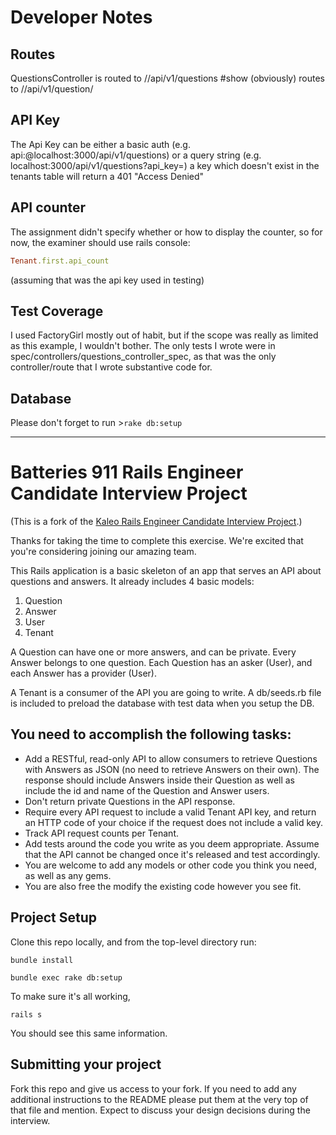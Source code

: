 
# Developer Notes
## Routes
QuestionsController is routed to //api/v1/questions
#show (obviously) routes to //api/v1/question/<id>

## API Key

The Api Key can be either a basic auth (e.g. api:<key>@localhost:3000/api/v1/questions)
or a query string (e.g. localhost:3000/api/v1/questions?api_key=<key>)
a key which doesn't exist in the tenants table will return a 401 "Access Denied"
## API counter
The assignment didn't specify whether or how to display the counter, so for now,
the examiner should use rails console:

```ruby
Tenant.first.api_count
```

(assuming that was the api key used in testing)

## Test Coverage
I used FactoryGirl mostly out of habit, but if the scope was really as limited as this example, I wouldn't bother.
The only tests I wrote were in spec/controllers/questions_controller_spec, as that was the only controller/route that I wrote substantive code for.

## Database
Please don't forget to run >`rake db:setup`

----
# Batteries 911 Rails Engineer Candidate Interview Project

(This is a fork of the [Kaleo Rails Engineer Candidate Interview Project](https://github.com/batteries911/rails-interview-project).)

Thanks for taking the time to complete this exercise. We're excited that you're considering joining our amazing team.

This Rails application is a basic skeleton of an app that serves an API about questions and answers. It already includes 4 basic models:

1.  Question
2.  Answer
3.  User
4.  Tenant

A Question can have one or more answers, and can be private. Every Answer belongs to one question. Each Question has an asker (User), and each Answer has a provider (User).

A Tenant is a consumer of the API you are going to write. A db/seeds.rb file is included to preload the database with test data when you setup the DB.

## You need to accomplish the following tasks:

*   Add a RESTful, read-only API to allow consumers to retrieve Questions with Answers as JSON (no need to retrieve Answers on their own). The response should include Answers inside their Question as well as include the id and name of the Question and Answer users.
*   Don't return private Questions in the API response.
*   Require every API request to include a valid Tenant API key, and return an HTTP code of your choice if the request does not include a valid key.
*   Track API request counts per Tenant.
*   Add tests around the code you write as you deem appropriate. Assume that the API cannot be changed once it's released and test accordingly.
*   You are welcome to add any models or other code you think you need, as well as any gems.
*   You are also free the modify the existing code however you see fit.

## Project Setup

Clone this repo locally, and from the top-level directory run:

`bundle install`

`bundle exec rake db:setup`

To make sure it's all working,

`rails s`

You should see this same information.

## Submitting your project

Fork this repo and give us access to your fork.  If you need to add any additional instructions to the README please put them at the very top of that file and mention.  Expect to discuss your design decisions during the interview.

